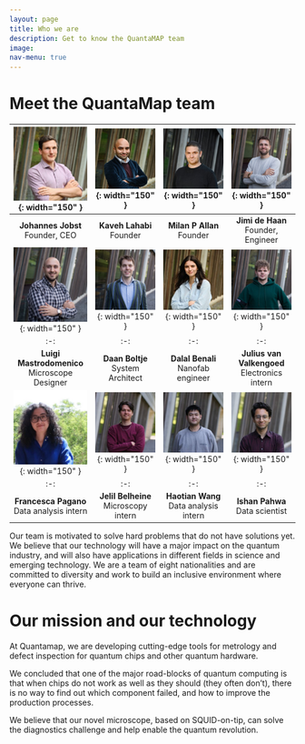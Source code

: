 ```yaml
---
layout: page
title: Who we are
description: Get to know the QuantaMAP team
image: 
nav-menu: true
---
```


# Meet the QuantaMap team

| ![Johannes Jobst (CEO)](/assets/images/team/Johannes-Jobst.jpg){: width="150" } | ![Kaveh Lahabi](/assets/images/team/Kaveh-Lahabi.jpg){: width="150" } | ![Milan P Allan](/assets/images/team/Milan-Allan.jpg){: width="150" } | ![Jimi de Haan](/assets/images/team/Jimi-de-Haan.jpg){: width="150" } |
|:-:|:-:|:-:|:-:|
| **Johannes Jobst**<br>Founder, CEO | **Kaveh Lahabi**<br>Founder | **Milan P Allan**<br>Founder | **Jimi de Haan**<br>Founder, Engineer|
| ![Luigi Mastrodomenico](/assets/images/team/Luigi-Mastrodomenico.jpg){: width="150" } | ![Daan Boltje](/assets/images/team/Daan-Boltje.jpg){: width="150" } | ![Dalal Benali](/assets/images/team/Dalal-Benali.jpg){: width="150" } | ![Julius van Valkengoed](/assets/images/team/Julius-van-Valkengoed.jpg){: width="150" } |
|:-:|:-:|:-:|:-:|
| **Luigi Mastrodomenico**<br>Microscope Designer | **Daan Boltje**<br>System Architect | **Dalal Benali**<br>Nanofab engineer | **Julius van Valkengoed**<br>Electronics intern |
| ![Francesca Pagano](/assets/images/team/Francesca-Pagano.jpg){: width="150" } | ![Jelil Belheine](/assets/images/team/Jelil-Belheine.jpg){: width="150" } | ![Haotian Wang](/assets/images/team/Haotian-Wang.jpg){: width="150" } | ![Ishan Pahwa](/assets/images/team/Ishan-Pahwa.jpg){: width="150" } |
|:-:|:-:|:-:|:-:|
| **Francesca Pagano**<br>Data analysis intern | **Jelil Belheine**<br>Microscopy intern | **Haotian Wang**<br>Data analysis intern | **Ishan Pahwa**<br>Data scientist |


Our team is motivated to solve hard problems that do not have solutions yet. We believe that our technology will have a major impact on the quantum industry, and will also have applications in different fields in science and emerging technology. We are a team of eight nationalities and are committed to diversity and work to build an inclusive environment where everyone can thrive.

# Our mission and our technology

At Quantamap, we are developing cutting-edge tools for metrology and defect inspection for quantum chips and other quantum hardware.

We concluded that one of the major road-blocks of quantum computing is that when chips do not work as well as they should (they often don’t), there is no way to find out which component failed, and how to improve the production processes. 

We believe that our novel microscope, based on SQUID-on-tip, can solve the diagnostics challenge and help enable the quantum revolution.

<!-- # Milestones
- *March 2024:* our team has grown to 5 full-time engineers and 2 interns
- *February2024:* We move to our new offices at BioPartner
- *December 2023:* We receive the [Take Off 2 loan](https://www.nwo.nl/nieuws/42-nieuwe-take-off-projecten-kunnen-van-start)
- *November 2023:* We receive the MIT R&D grant with [Orange Quantum Systems](https://orangeqs.com)
- *October 2023:* We obtain a convertible loan from [QDNL Participations](https://www.qdnlparticipations.nl)
- *April 2023:*  Our project for the [QDNL SME call](https://quantumdelta.nl/sme-programme) (worth more than 1MEuro) is sucessful, with partners [QuantWare](https://www.quantware.com), [Leiden University](https://www.universiteitleiden.nl/en/science/physics), [QDNL](https://quantumdelta.nl)
- *November 2022:*  We win a TakeOff 1 feasibility grant
- *November 2022:*  QuantaMap is founded!
-->

